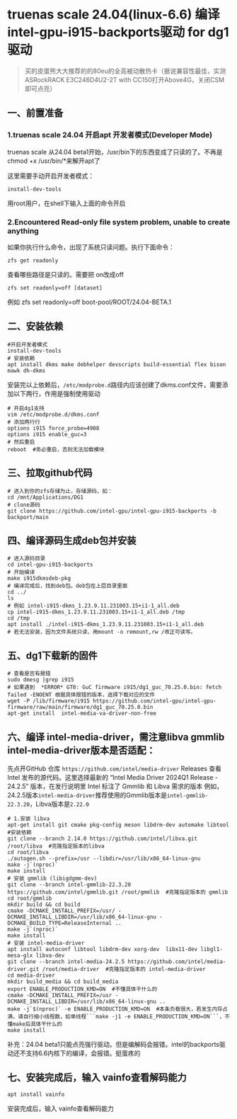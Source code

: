 # truenas scale 24.04(linux-6.6) 编译intel-gpu-i915-backports驱动 for dg1 驱动

>买的皮蛋熊大大推荐的的80eu的全高被动散热卡（据说兼容性最佳，实测ASRockRACK E3C246D4U2-2T with CC150打开Above4G，关闭CSM即可点亮）
## 一、前置准备
### 1.truenas scale 24.04 开启apt 开发者模式(Developer Mode)
truenas scale 从24.04 beta1开始，/usr/bin下的东西变成了只读的了。不再是 chmod +x /usr/bin/*来解开apt了

这里需要手动开启开发者模式：
```
install-dev-tools
```
用root用户，在shell下输入上面的命令开启
### 2.Encountered Read-only file system problem, unable to create anything
如果你执行什么命令，出现了系统只读问题。执行下面命令：
```
zfs get readonly
```
查看哪些路径是只读的。需要把 on改成off
```
zfs set readonly=off [dataset]
```
例如 zfs set readonly=off boot-pool/ROOT/24.04-BETA.1
## 二、安装依赖
```
#开启开发者模式
install-dev-tools
# 安装依赖
apt install dkms make debhelper devscripts build-essential flex bison mawk dh-dkms
```
安装完以上依赖后，```/etc/modprobe.d```路径内应该创建了dkms.conf文件，需要添加以下两行，作用是强制使用驱动
```
# 开启dg1支持
vim /etc/modprobe.d/dkms.conf
# 添加两行行 
options i915 force_probe=4908
options i915 enable_guc=3
# 然后重启
reboot  #务必重启，否则无法加载模块
```
## 三、拉取github代码
```
# 进入到你的zfs存储为止，存储源码，如：
cd /mnt/Applications/DG1
# clone源码
git clone https://github.com/intel-gpu/intel-gpu-i915-backports -b backport/main
```
## 四、编译源码生成deb包并安装
```
# 进入源码目录
cd intel-gpu-i915-backports
# 开始编译
make i915dkmsdeb-pkg
# 编译完成后，找到deb包。deb包在上层目录里面
cd ../
ls
# 例如 intel-i915-dkms_1.23.9.11.231003.15+i1-1_all.deb
cp intel-i915-dkms_1.23.9.11.231003.15+i1-1_all.deb /tmp
cd /tmp
apt install ./intel-i915-dkms_1.23.9.11.231003.15+i1-1_all.deb
# 若无法安装，因为文件系统只读，用mount -o remount,rw /改正可读写。
```
## 五、dg1下载新的固件
```
# 查看是否有报错
sudo dmesg |grep i915
# 如果遇到  *ERROR* GT0: GuC firmware i915/dg1_guc_70.25.0.bin: fetch failed -ENOENT 根据具体报错的版本，选择下载对应的文件
wget -P /lib/firmware/i915 https://github.com/intel-gpu/intel-gpu-firmware/raw/main/firmware/dg1_guc_70.25.0.bin
apt-get install  intel-media-va-driver-non-free
```
## 六、编译 intel-media-driver，需注意libva gmmlib intel-media-driver版本是否适配：
先点开GitHub 仓库
```https://github.com/intel/media-driver``` Releases 查看 Intel 发布的源代码。这里选择最新的 “Intel Media Driver 2024Q1 Release - 24.2.5” 版本，在发行说明里 Intel 标注了 Gmmlib 和 Libva 需求的版本
例如，24.2.5版本```intel-media-driver```推荐使用的Gmmlib版本是```intel-gmmlib-22.3.20```，Libva版本是```2.22.0```
```
# 1.安装 libva
apt-get install git cmake pkg-config meson libdrm-dev automake libtool  #安装依赖
git clone --branch 2.14.0 https://github.com/intel/libva.git /root/libva  #克隆指定版本的libva
cd root/libva
./autogen.sh --prefix=/usr --libdir=/usr/lib/x86_64-linux-gnu
make -j`(nproc)`
make install
# 安装 gmmlib (libigdgmm-dev)
git clone --branch intel-gmmlib-22.3.20 https://github.com/intel/gmmlib.git /root/gmmlib  #克隆指定版本的 gmmlib
cd root/gmmlib
mkdir build && cd build
cmake -DCMAKE_INSTALL_PREFIX=/usr/ -DCMAKE_INSTALL_LIBDIR=/usr/lib/x86_64-linux-gnu -DCMAKE_BUILD_TYPE=ReleaseInternal .. 
make -j`(nproc)`
make install
# 安装 intel-media-driver
apt install autoconf libtool libdrm-dev xorg-dev  libx11-dev libgl1-mesa-glx libva-dev
git clone --branch intel-media-24.2.5 https://github.com/intel/media-driver.git /root/media-driver  #克隆指定版本的 intel-media-driver
cd media-driver
mkdir build_media && cd build_media
export ENABLE_PRODUCTION_KMD=ON  #不懂具体干什么的
cmake -DCMAKE_INSTALL_PREFIX=/usr -DCMAKE_INSTALL_LIBDIR=/usr/lib/x86_64-linux-gnu ..
make -j`$(nproc)` -e ENABLE_PRODUCTION_KMD=ON  #本条负载很大，若发生内存占满，请自行缩小线程数，如单线程```make -j1 -e ENABLE_PRODUCTION_KMD=ON```，不懂make后具体干什么的
make install
```
补充：24.04 beta1只能点亮强行驱动。但是编解码会报错。intel的backports驱动还不支持6.6内核下的编译，会报错。挺蛋疼的
## 七、安装完成后，输入 vainfo查看解码能力
```
apt install vainfo
```
安装完成后，输入 vainfo查看解码能力
